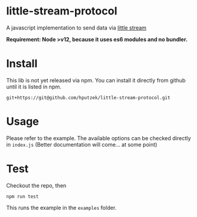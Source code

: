 # little-stream-protocol

A javascript implementation to send data via [little stream](https://github.com/IoTPanic/s)

**Requirement: Node >v12, because it uses es6 modules and no bundler.**

# Install

This lib is not yet released via npm.
You can install it directly from github until it is listed in npm.

`git+https://git@github.com/hputzek/little-stream-protocol.git`

# Usage

Please refer to the example.
The available options can be checked directly in `index.js`
(Better documentation will come... at some point) 


# Test

Checkout the repo, then

`npm run test`

This runs the example in the `examples` folder.

